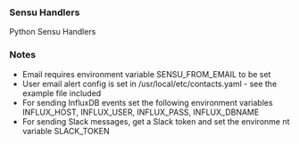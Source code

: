 ### Sensu Handlers
Python Sensu Handlers


### Notes
- Email requires environment variable SENSU_FROM_EMAIL to be set
- User email alert config is set in /usr/local/etc/contacts.yaml - see the example file included
- For sending InfluxDB events set the following environment variables INFLUX_HOST, INFLUX_USER, INFLUX_PASS, INFLUX_DBNAME
- For sending Slack messages, get a Slack token and set the environme nt variable SLACK_TOKEN